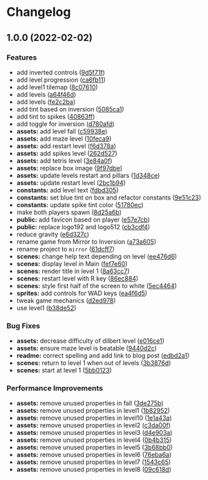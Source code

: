 # Changelog

## 1.0.0 (2022-02-02)


### Features

* add inverted controls ([9d5f71f](https://www.github.com/remarkablegames/inversion/commit/9d5f71ff11ba3cd4f94fc7d102a3f6d129a9be66))
* add level progression ([ca6fb11](https://www.github.com/remarkablegames/inversion/commit/ca6fb1180b316c2e9df0e138b96e03bcb3666db7))
* add level1 tilemap ([8c07610](https://www.github.com/remarkablegames/inversion/commit/8c076107fa7287656fc53dc51b097bce94cc8b25))
* add levels ([a64f46d](https://www.github.com/remarkablegames/inversion/commit/a64f46d21ad19a9fdda14d02ae4f30ddcdc7af62))
* add levels ([fe2c2ba](https://www.github.com/remarkablegames/inversion/commit/fe2c2ba0b82f1adbd1b3eebac5c80ba395ebba83))
* add tint based on inversion ([5085ca1](https://www.github.com/remarkablegames/inversion/commit/5085ca12ac38d65e9fbd27adf8e32c4b798a451e))
* add tint to spikes ([40863ff](https://www.github.com/remarkablegames/inversion/commit/40863fffffc95dd76c6ebe997d2949911f3bbcfa))
* add toggle for inversion ([d780afd](https://www.github.com/remarkablegames/inversion/commit/d780afd6c9b18789918e7fc817240e9ad374c91f))
* **assets:** add level fall ([c59938e](https://www.github.com/remarkablegames/inversion/commit/c59938ec55b470035c5cd3998a71fd9f69e2704a))
* **assets:** add maze level ([10feca9](https://www.github.com/remarkablegames/inversion/commit/10feca91e511274857434ddb9ea8ebee9467bd7a))
* **assets:** add restart level ([f6d378a](https://www.github.com/remarkablegames/inversion/commit/f6d378ace19127d463f6735198c47c5caaa62a18))
* **assets:** add spikes level ([262d527](https://www.github.com/remarkablegames/inversion/commit/262d52759c5b91bca76ae44988e4a202a0be7fbd))
* **assets:** add tetris level ([3e84a0f](https://www.github.com/remarkablegames/inversion/commit/3e84a0f193c1b803fd2d64e4f4c62706e9573296))
* **assets:** replace box image ([9f97dbe](https://www.github.com/remarkablegames/inversion/commit/9f97dbea7d9264bf78d5e5fb3f7da7eb7eb69059))
* **assets:** update levels restart and pillars ([1d348ce](https://www.github.com/remarkablegames/inversion/commit/1d348ceea704e5133eaf9714050f12b4ff78ed26))
* **assets:** update restart level ([2bc1b94](https://www.github.com/remarkablegames/inversion/commit/2bc1b949c180658b3e8cfd6ab6c27b572a196f05))
* **constants:** add level text ([fdbd305](https://www.github.com/remarkablegames/inversion/commit/fdbd305d0e1a2e9f3413adf9169230840cc0a97d))
* **constants:** set blue tint on box and refactor constants ([9e51c23](https://www.github.com/remarkablegames/inversion/commit/9e51c237f6f863509aec45da8bdc262e1308c9b7))
* **constants:** update spike tint color ([51780ec](https://www.github.com/remarkablegames/inversion/commit/51780ecb63f002005b798069b0347068b840cec0))
* make both players spawn ([8d25a6b](https://www.github.com/remarkablegames/inversion/commit/8d25a6b8315f73aa643e933b86aff7b6454300b2))
* **public:** add favicon based on player ([e57e7cb](https://www.github.com/remarkablegames/inversion/commit/e57e7cbd172f75bf04a946c868c14f31d8b3d0de))
* **public:** replace logo192 and logo512 ([cb3cdf4](https://www.github.com/remarkablegames/inversion/commit/cb3cdf41d1a1821cb3e90e129b979ce072922500))
* reduce gravity ([e6d327c](https://www.github.com/remarkablegames/inversion/commit/e6d327c67ccdc39d1361ec45556f67fbb500f245))
* rename game from Mirror to Inversion ([a73a605](https://www.github.com/remarkablegames/inversion/commit/a73a605407fdfefb8f30d0d4d5ce0bb3106ce172))
* rename project to `mirror` ([61dcff7](https://www.github.com/remarkablegames/inversion/commit/61dcff7c7db414391a57772cb486e6af9effec53))
* **scenes:** change help text depending on level ([ee476d6](https://www.github.com/remarkablegames/inversion/commit/ee476d6caa0d46ffc5691fc351d7443fb5eafe65))
* **scenes:** display level in Main ([fef7e60](https://www.github.com/remarkablegames/inversion/commit/fef7e60b57f125e61d548c095bddf6b89b6eed48))
* **scenes:** render title in level 1 ([8a63cc7](https://www.github.com/remarkablegames/inversion/commit/8a63cc72beda4282101fb72ebf7620b27b789259))
* **scenes:** restart level with R key ([86ec884](https://www.github.com/remarkablegames/inversion/commit/86ec884c009e18f0eb2a829683fcf57b39dddda6))
* **scenes:** style first half of the screen to white ([5ec4464](https://www.github.com/remarkablegames/inversion/commit/5ec44640a712f550ea67c5d07eb7ead56757ba2e))
* **sprites:** add controls for WAD keys ([ea4f6d5](https://www.github.com/remarkablegames/inversion/commit/ea4f6d5324db58a744da0feddeb049dfe6b2906d))
* tweak game mechanics ([d2ed978](https://www.github.com/remarkablegames/inversion/commit/d2ed97854eb2fbcef650f6a47d0b6507b121ca5b))
* use level1 ([b38de52](https://www.github.com/remarkablegames/inversion/commit/b38de52690321b463a9ce94fd7913c49d843e6a4))


### Bug Fixes

* **assets:** decrease difficulty of dilbert level ([e016ce1](https://www.github.com/remarkablegames/inversion/commit/e016ce182aee9f921644fe0b61a0de28710bc382))
* **assets:** ensure maze level is beatable ([9440d2c](https://www.github.com/remarkablegames/inversion/commit/9440d2c350d81e101d6f30a77d57371a3a770626))
* **readme:** correct spelling and add link to blog post ([edbd2a1](https://www.github.com/remarkablegames/inversion/commit/edbd2a1f00f7de1e3d50157f2b98b46c4c86c250))
* **scenes:** return to level 1 when out of levels ([3b3876d](https://www.github.com/remarkablegames/inversion/commit/3b3876dea59bc3891514c68cacda7d3b54ea0a45))
* **scenes:** start at level 1 ([5bb0123](https://www.github.com/remarkablegames/inversion/commit/5bb0123e68aea356f8a31285fe94237c4bc8f9ec))


### Performance Improvements

* **assets:** remove unused properties in fall ([3de275b](https://www.github.com/remarkablegames/inversion/commit/3de275b331a6d253e5a2fafae24bc0fd319494bc))
* **assets:** remove unused properties in level1 ([1b82952](https://www.github.com/remarkablegames/inversion/commit/1b82952b7c48d45351230a4fd5d05529f054ffbb))
* **assets:** remove unused properties in level10 ([1e1a43a](https://www.github.com/remarkablegames/inversion/commit/1e1a43a72fded551b8a1d1c8ee5f87f1126065b4))
* **assets:** remove unused properties in level2 ([c3da00f](https://www.github.com/remarkablegames/inversion/commit/c3da00f8a544354c68be58aa1c6148290477132b))
* **assets:** remove unused properties in level3 ([d4e903a](https://www.github.com/remarkablegames/inversion/commit/d4e903a825aa7b89b956e018a42a35eca80031d1))
* **assets:** remove unused properties in level4 ([0b4b315](https://www.github.com/remarkablegames/inversion/commit/0b4b315b1b963aa6fcb8b2b8872e0d92bb506ed1))
* **assets:** remove unused properties in level5 ([3b68bb0](https://www.github.com/remarkablegames/inversion/commit/3b68bb02da3e459e67d31916e6e7738cf1eb37a8))
* **assets:** remove unused properties in level6 ([76eba6a](https://www.github.com/remarkablegames/inversion/commit/76eba6ad0698b039540d5fc9070a64391377e067))
* **assets:** remove unused properties in level7 ([1543c65](https://www.github.com/remarkablegames/inversion/commit/1543c651bea3a336122db4b768179ff1a6fee9f6))
* **assets:** remove unused properties in level8 ([09c618d](https://www.github.com/remarkablegames/inversion/commit/09c618d0e75d4ffd2669b564fb1a7f59c7e902e2))
